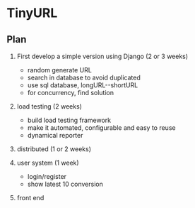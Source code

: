 # TinyURL

## Plan

1. First develop a simple version using Django (2 or 3 weeks)
	- random generate URL
	- search in database to avoid duplicated
	- use sql database, longURL--shortURL
	- for concurrency, find solution

2. load testing (2 weeks)
	- build load testing framework
	- make it automated, configurable and easy to reuse
	- dynamical reporter
	
3. distributed (1 or 2 weeks)

4. user system (1 week)
	- login/register
	- show latest 10 conversion

5. front end
